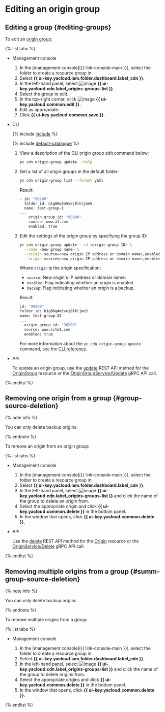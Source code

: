 # Editing an origin group

## Editing a group {#editing-groups}

To edit an [origin group](../../concepts/origins.md):

{% list tabs %}

- Management console

   1. In the [management console]({{ link-console-main }}), select the folder to create a resource group in.
   1. Select **{{ ui-key.yacloud.iam.folder.dashboard.label_cdn }}**.
   1. In the left-hand panel, select ![image](../../../_assets/cdn/origin-groups.svg) **{{ ui-key.yacloud.cdn.label_origins-groups-list }}**.
   1. Select the group to edit.
   1. In the top-right corner, click ![image](../../../_assets/edit.svg) **{{ ui-key.yacloud.common.edit }}**.
   1. Edit as appropriate.
   1. Click **{{ ui-key.yacloud.common.save }}**.

- CLI

   {% include [include](../../../_includes/cli-install.md) %}

   {% include [default-catalogue](../../../_includes/default-catalogue.md) %}

   1. View a description of the CLI origin group edit command below:

      ```bash
      yc cdn origin-group update --help
      ```

   1. Get a list of all origin groups in the default folder:

      ```bash
      yc cdn origin-group list --format yaml
      ```

      Result:

      ```bash
      - id: "90209"
        folder_id: b1g86q4m5vej8lkljme5
        name: test-group-1
      ...
          origin_group_id: "90208"
          source: www.a1.com
          enabled: true
      ```

   1. Edit the settings of the origin group by specifying the group ID:

      ```bash
      yc cdn origin-group update --id <origin group ID> \
        --name <new group name> \
        --origin source=<new origin IP address or domain name>,enabled=true \
        --origin source=<new origin IP address or domain name>,enabled=true,backup=true
      ```

      Where `origin` is the origin specification:
      * `source`: New origin's IP address or domain name.
      * `enabled`: Flag indicating whether an origin is enabled.
      * `backup`: Flag indicating whether an origin is a backup.

      Result:

      ```bash
      id: "90209"
      folder_id: b1g86q4m5vej8lkljme5
      name: test-group-22
      ...
        origin_group_id: "90209"
        source: www.site1.com
        enabled: true
      ```

      For more information about the `yc cdn origin-group update` command, see the [CLI reference](../../../cli/cli-ref/managed-services/cdn/origin-group/update.md).

- API

   To update an origin group, use the [update](../../api-ref/OriginGroup/update.md) REST API method for the [OriginGroup](../../api-ref/OriginGroup/index.md) resource or the [OriginGroupService/Update](../../api-ref/grpc/origin_group_service.md#Update) gRPC API call.

{% endlist %}

## Removing one origin from a group {#group-source-deletion}

{% note info %}

You can only delete backup origins.

{% endnote %}

To remove an origin from an origin group:

{% list tabs %}

- Management console

   1. In the [management console]({{ link-console-main }}), select the folder to create a resource group in.
   1. Select **{{ ui-key.yacloud.iam.folder.dashboard.label_cdn }}**.
   1. In the left-hand panel, select ![image](../../../_assets/cdn/origin-groups.svg) **{{ ui-key.yacloud.cdn.label_origins-groups-list }}** and click the name of the group to delete an origin from.
   1. Select the appropriate origin and click **{{ ui-key.yacloud.common.delete }}** in the bottom panel.
   1. In the window that opens, click **{{ ui-key.yacloud.common.delete }}**.

- API

   Use the [delete](../../api-ref/Origin/delete.md) REST API method for the [Origin](../../api-ref/Origin/index.md) resource or the [OriginService/Delete](../../api-ref/grpc/origin_service.md#Delete) gRPC API call.

{% endlist %}

## Removing multiple origins from a group {#summ-group-source-deletion}

{% note info %}

You can only delete backup origins.

{% endnote %}

To remove multiple origins from a group:

{% list tabs %}

- Management console

   1. In the [management console]({{ link-console-main }}), select the folder to create a resource group in.
   1. Select **{{ ui-key.yacloud.iam.folder.dashboard.label_cdn }}**.
   1. In the left-hand panel, select ![image](../../../_assets/cdn/origin-groups.svg) **{{ ui-key.yacloud.cdn.label_origins-groups-list }}** and click the name of the group to delete origins from.
   1. Select the appropriate origins and click **{{ ui-key.yacloud.common.delete }}** in the bottom panel.
   1. In the window that opens, click **{{ ui-key.yacloud.common.delete }}**.

{% endlist %}